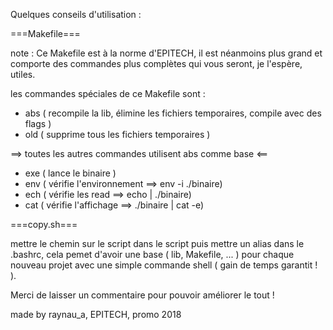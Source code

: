 Quelques conseils d'utilisation :

===Makefile===

note :
  Ce Makefile est à la norme d'EPITECH, il est néanmoins plus
  grand et comporte des commandes plus complètes qui vous
  seront, je l'espère, utiles.

les commandes spéciales de ce Makefile sont :

  - abs ( recompile la lib, élimine les fichiers temporaires, compile
          avec des flags )
  - old ( supprime tous les fichiers temporaires )

  ==> toutes les autres commandes utilisent abs comme base <==
  - exe ( lance le binaire )
  - env ( vérifie l'environnement ==> env -i ./binaire)
  - ech ( vérifie les read ==> echo | ./binaire)
  - cat ( vérifie l'affichage ==> ./binaire | cat -e)

===copy.sh===

mettre le chemin sur le script dans le script puis mettre un alias dans
le .bashrc, cela pemet d'avoir une base ( lib, Makefile, ... ) pour
chaque nouveau projet avec une simple commande shell ( gain de temps
garantit ! ).




Merci de laisser un commentaire pour pouvoir améliorer le tout !


made by raynau_a, EPITECH, promo 2018
